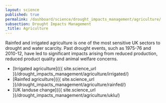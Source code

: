 ```yaml
---
layout: science
published: true
permalink: /dashboard/science/drought_impacts_management/agriculture/
subsection: Drought Impacts Management
_title: Agriculture
---
```

Rainfed and irrigated agriculture is one of the most sensitive UK sectors to drought and water scarcity. Past drought events, such as 1975-76 and 2010-12, have led to significant impacts arising from reduced production, reduced product quality and animal welfare concerns.

- [Irrigated agriculture]({{ site.science_url }}/drought_impacts_management/agriculture/irrigated/)
- [Rainfed agriculture]({{ site.science_url }}/drought_impacts_management/agriculture/rainfed/)
- [UK landuse change]({{ site.science_url }}/drought_impacts_management/agriculture/uklu/)
